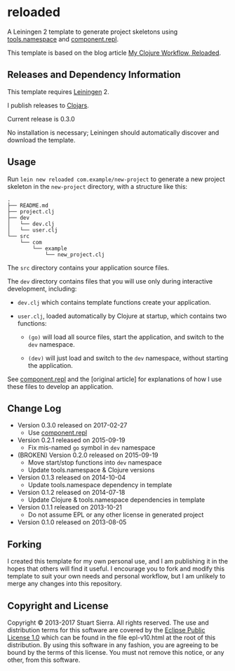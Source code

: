 # reloaded

A Leiningen 2 template to generate project skeletons using
[tools.namespace] and [component.repl].

This template is based on the blog article [My Clojure Workflow, Reloaded].


[tools.namespace]: https://github.com/clojure/tools.namespace
[component.repl]: https://github.com/stuartsierra/component.repl
[My Clojure Workflow, Reloaded]: http://thinkrelevance.com/blog/2013/06/04/clojure-workflow-reloaded


## Releases and Dependency Information

This template requires [Leiningen] 2.

I publish releases to [Clojars].

Current release is 0.3.0

No installation is necessary; Leiningen should automatically discover
and download the template.

[Leiningen]: http://leiningen.org/
[Clojars]: http://clojars.org/


## Usage

Run `lein new reloaded com.example/new-project` to generate a new
project skeleton in the `new-project` directory, with a structure like
this:

    .
    ├── README.md
    ├── project.clj
    ├── dev
    │   └── dev.clj
    │   └── user.clj
    └── src
        └── com
            └── example
                └── new_project.clj

The `src` directory contains your application source files.

The `dev` directory contains files that you will use only during
interactive development, including:

 * `dev.clj` which contains template functions create your
   application.

 * `user.clj`, loaded automatically by Clojure at startup, which
   contains two functions:

   * `(go)` will load all source files, start the application, and
     switch to the `dev` namespace.

   * `(dev)` will just load and switch to the `dev` namespace, without
     starting the application.

See [component.repl] and the [original article] for explanations of
how I use these files to develop an application.

[article]: http://thinkrelevance.com/blog/2013/06/04/clojure-workflow-reloaded


## Change Log

* Version 0.3.0 released on 2017-02-27
  * Use [component.repl]
* Version 0.2.1 released on 2015-09-19
  * Fix mis-named `go` symbol in `dev` namespace
* (BROKEN) Version 0.2.0 released on 2015-09-19
  * Move start/stop functions into `dev` namespace
  * Update tools.namespace & Clojure versions
* Version 0.1.3 released on 2014-10-04
  * Update tools.namespace dependency in template
* Version 0.1.2 released on 2014-07-18
  * Update Clojure & tools.namespace dependencies in template
* Version 0.1.1 released on 2013-10-21
  * Do not assume EPL or any other license in generated project
* Version 0.1.0 released on 2013-08-05


## Forking

I created this template for my own personal use, and I am publishing
it in the hopes that others will find it useful. I encourage you to
fork and modify this template to suit your own needs and personal
workflow, but I am unlikely to merge any changes into this repository.


## Copyright and License

Copyright © 2013-2017 Stuart Sierra. All rights reserved. The use and
distribution terms for this software are covered by the
[Eclipse Public License 1.0] which can be found in the file
epl-v10.html at the root of this distribution. By using this software
in any fashion, you are agreeing to be bound by the terms of this
license. You must not remove this notice, or any other, from this
software.

[Eclipse Public License 1.0]: http://opensource.org/licenses/eclipse-1.0.php
